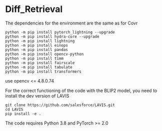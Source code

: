 # Diff_Retrieval
The dependencies for the environment are the same as for Covr
```
python -m pip install pytorch_lightning --upgrade
python -m pip install hydra-core --upgrade
python -m pip install lightning
python -m pip install einops
python -m pip install pandas
python -m pip install opencv-python
python -m pip install timm
python -m pip install fairscale
python -m pip install tabulate
python -m pip install transformers
```
use opencv <= 4.8.0.74

For the correct functioning of the code with the BLIP2 model, you need to install the dev version of LAVIS

```
git clone https://github.com/salesforce/LAVIS.git
cd LAVIS
pip install -e .
```
The code requires Python 3.8 and PyTorch >= 2.0
